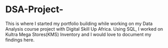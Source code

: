 # DSA-Project-
This is where I started my portfolio building while working on my Data Analysis course project with Digital Skill Up Africa.
Using SQL, I worked on Kultra Mega Stores(KMS) Inventory and I would love to document my findings here.
